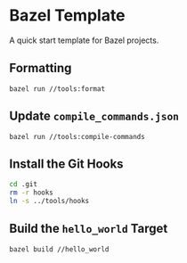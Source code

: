 # Bazel Template
A quick start template for Bazel projects.

## Formatting
`bazel run //tools:format`

## Update `compile_commands.json`
`bazel run //tools:compile-commands`

## Install the Git Hooks
```sh
cd .git
rm -r hooks
ln -s ../tools/hooks
```

## Build the `hello_world` Target
`bazel build //hello_world`
